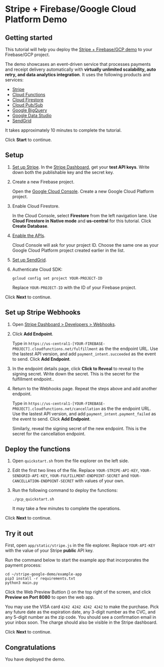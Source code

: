# Stripe + Firebase/Google Cloud Platform Demo

## Getting started

This tutorial will help you deploy the [Stripe + Firebase/GCP demo](https://github.com/michaelawyu/stripe-google-demo)
to your Firebase/GCP project.

The demo showcases an event-driven service that processes payments and
receipt delivery automatically with **virtually unlimited scalability,
auto retry, and data analytics integration**.
It uses the following products and services:

* [Stripe](https://stripe.com/)
* [Cloud Functions](https://cloud.google.com/functions)
* [Cloud Firestore](https://cloud.google.com/firestore)
* [Cloud Pub/Sub](https://cloud.google.com/pubsub)
* [Google BigQuery](https://cloud.google.com/bigquery)
* [Google Data Studio](https://datastudio.google.com/)
* [SendGrid](https://sendgrid.com)

It takes approximately 10 minutes to complete the tutorial.

Click **Start** to continue.

## Setup

1. [Set up Stripe](https://stripe.com/). In the [Stripe Dashboard](https://dashboard.stripe.com),
get your **test API keys**. Write down both the publishable key and the secret key.

2. Create a new Firebase project.

    Open the [Google Cloud Console](https://console.cloud.google.com/). Create
    a new Google Cloud Platform project.

3. Enable Cloud Firestore.

    In the Cloud Console, select **Firestore** from the left navigation lane.
    Use **Cloud Firestore in Native mode** and **us-central** for this
    tutorial. Click **Create Database**.

4. [Enable the APIs](https://pantheon.corp.google.com/flows/enableapi?apiid=pubsub,bigquery).

    Cloud Console will ask for your project ID. Choose the same one as
    your Google Cloud Platform project created earlier in the list.

5. [Set up SendGrid](https://sendgrid.com).

6. Authenticate Cloud SDK:

    ```
    gcloud config set project YOUR-PROJECT-ID
    ```

    Replace `YOUR-PROJECT-ID` with the ID of your Firebase project.

Click **Next** to continue.

## Set up Stripe Webhooks

1. Open [Stripe Dashboard > Developers > Webhooks](https://dashboard.stripe.com/webhooks).

2. Click **Add Endpoint**.

    Type in `https://us-central1-[YOUR-FIREBASE-PROJECT].cloudfunctions.net/fulfillment`
    as the the endpoint URL. Use the lastest API version, and add
    `payment_intent.succeeded` as the event to send. Click **Add Endpoint**.

3. In the endpoint details page, click **Click to Reveal** to reveal to the signing secret.
Write down the secret. This is the secret for the fulfillment endpoint..

4. Return to the Webhooks page. Repeat the steps above and add another endpoint.

    Type in `https://us-central1-[YOUR-FIREBASE-PROJECT].cloudfunctions.net/cancellation`
    as the the endpoint URL. Use the lastest API version, and add
    `payment_intent.payment_failed` as the event to send. Click **Add Endpoint**.

    Similarly, reveal the signing secret of the new endpoint. This is the
    secret for the cancellation endpoint.

## Deploy the functions

1. Open `quickstart.sh` from the file explorer on the left side.

2. Edit the first two lines of the file. Replace `YOUR-STRIPE-API-KEY`,
`YOUR-SENDGRID-API-KEY`, `YOUR-FULFILLMENT-ENDPOINT-SECRET`
and `YOUR-CANCELLATION-ENDPOINT-SECRET` with values of your own.

3. Run the following command to deploy the functions:

    ```
    ./gcp_quickstart.sh
    ```

    It may take a few minutes to complete the operations.

Click **Next** to continue.

## Try it out

First, open `app/static/stripe.js` in the file explorer. Replace
`YOUR-API-KEY` with the value of your Stripe **public** API key.

Run the command below to start the example app that incorporates the payment process:

```
cd ~/stripe-google-demo/example-app
pip3 install -r requirements.txt
python3 main.py
```

Click the Web Preview Buttion (<walkthrough-web-preview-icon></walkthrough-web-preview-icon>)
on the top right of the screen, and click **Preview on Port 8080** to open the web app.

You may use the VISA card `4242 4242 4242 4242` to make the purchase. Pick any
future date as the expiration date, any 3-digit number as the CVC, and any
5-digit number as the zip code. You should see a confirmation email in your
inbox soon. The charge should also be visible in the Stripe dashboard.

Click **Next** to continue.

## Congratulations

<walkthrough-conclusion-trophy></walkthrough-conclusion-trophy>

You have deployed the demo.
